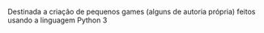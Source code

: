 Destinada a criação de pequenos games (alguns de autoria própria) feitos usando a linguagem Python 3

